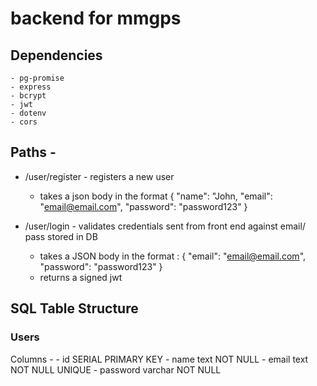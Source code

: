 # backend for mmgps


## Dependencies
    - pg-promise
    - express
    - bcrypt
    - jwt
    - dotenv
    - cors


## Paths - 

- /user/register - registers a new user
    - takes a json body in the format
        {
            "name": "John,
            "email": "email@email.com",
            "password": "password123"
        }

- /user/login - validates credentials sent from front end against email/ pass stored in DB
    - takes a JSON body in the format :
        {
            "email": "email@email.com",
            "password": "password123"
        }
    - returns a signed jwt

## SQL Table Structure

### Users 

Columns - 
    - id SERIAL PRIMARY KEY
    - name text NOT NULL
    - email text NOT NULL UNIQUE
    - password varchar NOT NULL
